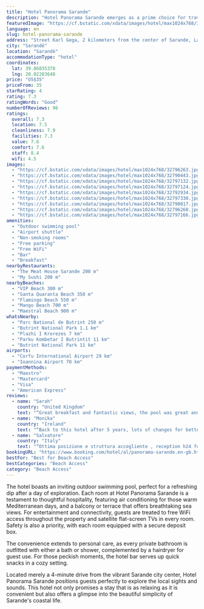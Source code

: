 ```yaml
---
title: "Hotel Panorama Sarande"
description: "Hotel Panorama Sarande emerges as a prime choice for travelers seeking a blend of comfort and convenience during their stay in Sarande."
featuredImage: "https://cf.bstatic.com/xdata/images/hotel/max1024x768/32796263.jpg?k=7debd173816669a0ab636026a2fa066868bb66669ac1fdfe6850e8d4c65bce3d&o=&hp=1"
language: en
slug: hotel-panorama-sarande
address: "Street Karl Gega, 2 kilometers from the center of Sarande, Lagja 1, 9701 Sarandë, Albania"
city: "Sarandë"
location: "Sarandë"
accommodationType: "hotel"
coordinates:
  lat: 39.86035378
  lng: 20.02283648
price: "US$35"
priceFrom: 35
starRating: 4
rating: 7.3
ratingWords: "Good"
numberOfReviews: 96
ratings:
  overall: 7.3
  location: 7.5
  cleanliness: 7.9
  facilities: 7.3
  value: 7.6
  comfort: 7.6
  staff: 8.4
  wifi: 4.5
images:
  - "https://cf.bstatic.com/xdata/images/hotel/max1024x768/32796263.jpg?k=7debd173816669a0ab636026a2fa066868bb66669ac1fdfe6850e8d4c65bce3d&o=&hp=1"
  - "https://cf.bstatic.com/xdata/images/hotel/max1024x768/32790443.jpg?k=8acab40125f9ba86cf4cb78a3830ff2935f229927394ea0c61650634d0c200cf&o=&hp=1"
  - "https://cf.bstatic.com/xdata/images/hotel/max1024x768/32797132.jpg?k=e6c557cdfce9f5c08853a4ee117e9935635b0751697827c94f0be348a4658b6d&o=&hp=1"
  - "https://cf.bstatic.com/xdata/images/hotel/max1024x768/32797124.jpg?k=0b15eca71bad10e23c29af88f5c75d36679a4620a3a0219f50d0b384e3887319&o=&hp=1"
  - "https://cf.bstatic.com/xdata/images/hotel/max1024x768/32792934.jpg?k=f1e2d6a60c05f9f99819ef61c5541464aa2ac3e7e1b918c7129f27a4f6d8419c&o=&hp=1"
  - "https://cf.bstatic.com/xdata/images/hotel/max1024x768/32797330.jpg?k=c2c782ef11a7c1f8a0f637926ad7058d543d046a529f93de968196981159bebb&o=&hp=1"
  - "https://cf.bstatic.com/xdata/images/hotel/max1024x768/32790817.jpg?k=b108bcc12bee983f310e4b5d5d9a0092f10b849d0950320c022c85f0b77d9416&o=&hp=1"
  - "https://cf.bstatic.com/xdata/images/hotel/max1024x768/32796260.jpg?k=63a4abd99144bb5b187cb0e8b528daf81052c3b797fcd45c72ab3453faaedc00&o=&hp=1"
  - "https://cf.bstatic.com/xdata/images/hotel/max1024x768/32797166.jpg?k=77ba13c3ac254d11ceef45710b481189321c378987e8b2ca2c5f4e5e00ecb9cd&o=&hp=1"
amenities:
  - "Outdoor swimming pool"
  - "Airport shuttle"
  - "Non-smoking rooms"
  - "Free parking"
  - "Free WiFi"
  - "Bar"
  - "Breakfast"
nearbyRestaurants:
  - "The Meat House Sarande 200 m"
  - "My Sushi 200 m"
nearbyBeaches:
  - "VIP Beach 300 m"
  - "Santa Quaranta Beach 350 m"
  - "Flamingo Beach 550 m"
  - "Mango Beach 700 m"
  - "Maestral Beach 900 m"
whatsNearby:
  - "Parc National de Butrint 250 m"
  - "Butrint National Park 1.1 km"
  - "Plazhi I Krorezes 7 km"
  - "Parku Kombetar I Butrintit 11 km"
  - "Butrint National Park 11 km"
airports:
  - "Corfu International Airport 29 km"
  - "Ioannina Airport 70 km"
paymentMethods:
  - "Maestro"
  - "Mastercard"
  - "Visa"
  - "American Express"
reviews:
  - name: "Sarah"
    country: "United Kingdom"
    text: "“Great breakfast and fantastic views, the pool was great and appreciated during the heat!”"
  - name: "Monika"
    country: "Ireland"
    text: "“Back to this hotel after 5 years, lots of changes for better. Nice staff, clean pool, amazing bfast.”"
  - name: "Salvatore"
    country: "Italy"
    text: "“Ottima posizione e struttura accogliente , reception h24 fondamentalmente per qualsiasi tipo di evenienza.”"
bookingURL: "https://www.booking.com/hotel/al/panorama-sarande.en-gb.html?aid=8035640"
bestFor: "Best for Beach Access"
bestCategories: "Beach Access"
category: "Beach Access"
---
```


The hotel boasts an inviting outdoor swimming pool, perfect for a refreshing dip after a day of exploration. Each room at Hotel Panorama Sarande is a testament to thoughtful hospitality, featuring air conditioning for those warm Mediterranean days, and a balcony or terrace that offers breathtaking sea views. For entertainment and connectivity, guests are treated to free WiFi access throughout the property and satellite flat-screen TVs in every room. Safety is also a priority, with each room equipped with a secure deposit box.

The convenience extends to personal care, as every private bathroom is outfitted with either a bath or shower, complemented by a hairdryer for guest use. For those peckish moments, the hotel bar serves up quick snacks in a cozy setting.

Located merely a 4-minute drive from the vibrant Sarande city center, Hotel Panorama Sarande positions guests perfectly to explore the local sights and sounds. This hotel not only promises a stay that is as relaxing as it is convenient but also offers a glimpse into the beautiful simplicity of Sarande's coastal life.
